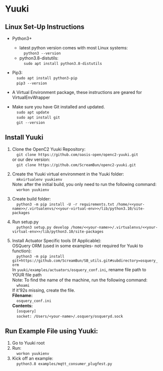 # Yuuki
## Linux Set-Up Instructions

* Python3+
  * latest python version comes with most Linux systems:  
&ensp;&ensp;`python3 --version`
  * python3.8-distutils:  
&ensp;&ensp;`sudo apt install python3.8-distutils`
* Pip3:  
&ensp;&ensp;`sudo apt install python3-pip`  
&ensp;&ensp;`pip3 --version`
* A Virtual Environment package, these instructions are geared for VirtualEnvWrapper

* Make sure you have Git installed and updated.  
&ensp;&ensp;`sudo apt update`  
&ensp;&ensp;`sudo apt install git`  
&ensp;&ensp;`git --version`  

## Install Yuuki

1. Clone the OpenC2 Yuuki Repository:  
&ensp;&ensp;`git clone https://github.com/oasis-open/openc2-yuuki.git`  
or our dev version:  
&ensp;&ensp;`git clone https://github.com/ScreamBun/openc2-yuuki.git`

3. Create the Yuuki virtual environment in the Yuuki folder:  
&ensp;&ensp;`mkvirtualenv yuukienv`  
Note: after the initial build, you only need to run the following command:  
&ensp;&ensp;`workon yuukienv`

4. Create build folder:  
&ensp;&ensp;`python3 -m pip install -U -r requirements.txt /home/<<your-name>>/.virtualenvs/<<your-virtual-env>>/lib/python3.10/site-packages`

5. Run setup.py  
&ensp;&ensp;`python3 setup.py develop /home/<<your-name>>/.virtualenvs/<<your-virtual-env>>/lib/python3.10/site-packages`

6. Install Actuator Specific tools (If Applicable):  
OSQuery ORM (used in some examples- not required for Yuuki to function):  
&ensp;&ensp;`python3 -m pip install git+https://github.com/ScreamBun/SB_utils.git#subdirectory=osquery_orm`  
In `yuuki/examples/actuators/osquery_conf.ini`, rename file path to YOUR file path    
Note: To find the name of the machine, run the following command:  
&ensp;&ensp;`whoami`  
If it'92s missing, create the file.  
**Filename:**  
&ensp;&ensp;`osquery_conf.ini`  
**Contents:**  
&ensp;&ensp;`[osquery]`  
&ensp;&ensp;`socket: /Users/<your-name>/.osquery/osqueryd.sock`

## Run Example File using Yuuki:
1. Go to Yuuki root
2. Run:  
&ensp;&ensp;`workon yuukienv`
3. Kick off an example:  
&ensp;&ensp;`python3.8 examples/mqtt_consumer_plugfest.py`
